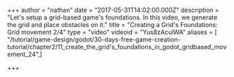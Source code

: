 +++
author = "nathan"
date = "2017-05-31T14:02:00.000Z"
description = "Let's setup a grid-based game's foundations. In this video, we generate the grid and place obstacles on it."
title = "Creating a Grid's Foundations: Grid movement 2/4"
type = "video"
videoid = "Yus8zAculWA"
aliases = [ "/tutorial/game-design/godot/30-days-free-game-creation-tutorial/chapter2/11_create_the_grid's_foundations_in_godot_gridbased_movement_24",]

+++
